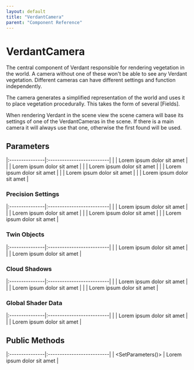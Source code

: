 ```yaml
---
layout: default
title: "VerdantCamera"
parent: "Component Reference"
---
```



# VerdantCamera

The central component of Verdant responsible for rendering vegetation in the world. A camera without one of these won't be able to see any Verdant vegetation. Different cameras can have different settings and function independently. 

The camera generates a simplified representation of the world and uses it to place vegetation procedurally. This takes the form of several [Fields]. 

When rendering Verdant in the scene view the scene camera will base its settings of one of the VerdantCameras in the scene. If there is a main camera it will always use that one, otherwise the first found will be used. 

## Parameters


|:---------------|:--------------------------|
| <Render Distance> | Lorem ipsum dolor sit amet |
| <Coverage Modifier> | Lorem ipsum dolor sit amet |
| <Placement Mode> | Lorem ipsum dolor sit amet |
| <Smoothing Level> | Lorem ipsum dolor sit amet |
| <Override Layer> | Lorem ipsum dolor sit amet |
| <Layer> | Lorem ipsum dolor sit amet |

### Precision Settings
|:---------------|:--------------------------|
| <Coarse HeightField Resolution> | Lorem ipsum dolor sit amet |
| <Detail HeightField Resolution> | Lorem ipsum dolor sit amet |
| <Detail Field Ratio> | Lorem ipsum dolor sit amet |
| <Culling Tile Resolution> | Lorem ipsum dolor sit amet |

### Twin Objects
|:---------------|:--------------------------|
| <Twin Replacement Threshold> | Lorem ipsum dolor sit amet |
| <Twin Position Retrieval Range> | Lorem ipsum dolor sit amet |

### Cloud Shadows
|:---------------|:--------------------------|
| <Cloud Shadows> | Lorem ipsum dolor sit amet |
| <Cloud Shadow Size> | Lorem ipsum dolor sit amet |
| <Cloud Shadow Strength> | Lorem ipsum dolor sit amet |

### Global Shader Data
|:---------------|:--------------------------|
| <Apply Cloud Shadows Globally> | Lorem ipsum dolor sit amet |
| <Global Wind Mode> | Lorem ipsum dolor sit amet |

## Public Methods
|:---------------|:--------------------------|
| <SetParameters()> | Lorem ipsum dolor sit amet |